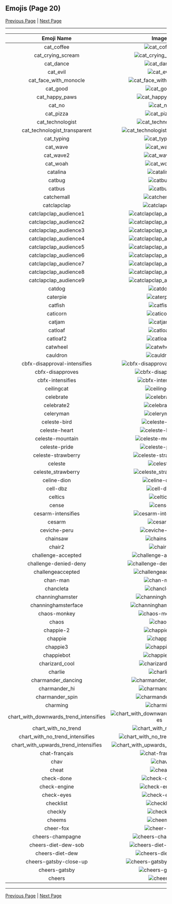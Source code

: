 
## Emojis (Page 20)

[Previous Page](/docs/hc/page-c-0019.md)
  | [Next Page](/docs/hc/page-c-0021.md)

<hr />

|Emoji Name|Image|
| :-: | :-: |
|cat_coffee| ![cat_coffee](/emojis/hc/cat_coffee.gif)|
|cat_crying_scream| ![cat_crying_scream](/emojis/hc/cat_crying_scream.png)|
|cat_dance| ![cat_dance](/emojis/hc/cat_dance.gif)|
|cat_evil| ![cat_evil](/emojis/hc/cat_evil.png)|
|cat_face_with_monocle| ![cat_face_with_monocle](/emojis/hc/cat_face_with_monocle.png)|
|cat_good| ![cat_good](/emojis/hc/cat_good.gif)|
|cat_happy_paws| ![cat_happy_paws](/emojis/hc/cat_happy_paws.gif)|
|cat_no| ![cat_no](/emojis/hc/cat_no.png)|
|cat_pizza| ![cat_pizza](/emojis/hc/cat_pizza.png)|
|cat_technologist| ![cat_technologist](/emojis/hc/cat_technologist.png)|
|cat_technologist_transparent| ![cat_technologist_transparent](/emojis/hc/cat_technologist_transparent.png)|
|cat_typing| ![cat_typing](/emojis/hc/cat_typing.gif)|
|cat_wave| ![cat_wave](/emojis/hc/cat_wave.png)|
|cat_wave2| ![cat_wave2](/emojis/hc/cat_wave2.png)|
|cat_woah| ![cat_woah](/emojis/hc/cat_woah.png)|
|catalina| ![catalina](/emojis/hc/catalina.png)|
|catbug| ![catbug](/emojis/hc/catbug.gif)|
|catbus| ![catbus](/emojis/hc/catbus.png)|
|catchemall| ![catchemall](/emojis/hc/catchemall.png)|
|catclapclap| ![catclapclap](/emojis/hc/catclapclap.gif)|
|catclapclap_audience1| ![catclapclap_audience1](/emojis/hc/catclapclap_audience1.gif)|
|catclapclap_audience2| ![catclapclap_audience2](/emojis/hc/catclapclap_audience2.gif)|
|catclapclap_audience3| ![catclapclap_audience3](/emojis/hc/catclapclap_audience3.gif)|
|catclapclap_audience4| ![catclapclap_audience4](/emojis/hc/catclapclap_audience4.gif)|
|catclapclap_audience5| ![catclapclap_audience5](/emojis/hc/catclapclap_audience5.gif)|
|catclapclap_audience6| ![catclapclap_audience6](/emojis/hc/catclapclap_audience6.gif)|
|catclapclap_audience7| ![catclapclap_audience7](/emojis/hc/catclapclap_audience7.gif)|
|catclapclap_audience8| ![catclapclap_audience8](/emojis/hc/catclapclap_audience8.gif)|
|catclapclap_audience9| ![catclapclap_audience9](/emojis/hc/catclapclap_audience9.gif)|
|catdog| ![catdog](/emojis/hc/catdog.png)|
|caterpie| ![caterpie](/emojis/hc/caterpie.gif)|
|catfish| ![catfish](/emojis/hc/catfish.jpg)|
|caticorn| ![caticorn](/emojis/hc/caticorn.png)|
|catjam| ![catjam](/emojis/hc/catjam.gif)|
|catloaf| ![catloaf](/emojis/hc/catloaf.gif)|
|catloaf2| ![catloaf2](/emojis/hc/catloaf2.png)|
|catwheel| ![catwheel](/emojis/hc/catwheel.png)|
|cauldron| ![cauldron](/emojis/hc/cauldron.gif)|
|cbfx-disapproval-intensifies| ![cbfx-disapproval-intensifies](/emojis/hc/cbfx-disapproval-intensifies.gif)|
|cbfx-disapproves| ![cbfx-disapproves](/emojis/hc/cbfx-disapproves.jpg)|
|cbfx-intensifies| ![cbfx-intensifies](/emojis/hc/cbfx-intensifies.gif)|
|ceilingcat| ![ceilingcat](/emojis/hc/ceilingcat.png)|
|celebrate| ![celebrate](/emojis/hc/celebrate.gif)|
|celebrate2| ![celebrate2](/emojis/hc/celebrate2.gif)|
|celeryman| ![celeryman](/emojis/hc/celeryman.gif)|
|celeste-bird| ![celeste-bird](/emojis/hc/celeste-bird.gif)|
|celeste-heart| ![celeste-heart](/emojis/hc/celeste-heart.png)|
|celeste-mountain| ![celeste-mountain](/emojis/hc/celeste-mountain.png)|
|celeste-pride| ![celeste-pride](/emojis/hc/celeste-pride.png)|
|celeste-strawberry| ![celeste-strawberry](/emojis/hc/celeste-strawberry.gif)|
|celeste| ![celeste](/emojis/hc/celeste.png)|
|celeste_strawberry| ![celeste_strawberry](/emojis/hc/celeste_strawberry.png)|
|celine-dion| ![celine-dion](/emojis/hc/celine-dion.png)|
|cell-dbz| ![cell-dbz](/emojis/hc/cell-dbz.png)|
|celtics| ![celtics](/emojis/hc/celtics.png)|
|cense| ![cense](/emojis/hc/cense.jpg)|
|cesarm-intensifies| ![cesarm-intensifies](/emojis/hc/cesarm-intensifies.gif)|
|cesarm| ![cesarm](/emojis/hc/cesarm.jpg)|
|ceviche-peru| ![ceviche-peru](/emojis/hc/ceviche-peru.png)|
|chainsaw| ![chainsaw](/emojis/hc/chainsaw.png)|
|chair2| ![chair2](/emojis/hc/chair2.png)|
|challenge-accepted| ![challenge-accepted](/emojis/hc/challenge-accepted.jpg)|
|challenge-denied-deny| ![challenge-denied-deny](/emojis/hc/challenge-denied-deny.jpg)|
|challengeaccepted| ![challengeaccepted](/emojis/hc/challengeaccepted.png)|
|chan-man| ![chan-man](/emojis/hc/chan-man.png)|
|chancleta| ![chancleta](/emojis/hc/chancleta.png)|
|channinghamster| ![channinghamster](/emojis/hc/channinghamster.png)|
|channinghamsterface| ![channinghamsterface](/emojis/hc/channinghamsterface.png)|
|chaos-monkey| ![chaos-monkey](/emojis/hc/chaos-monkey.png)|
|chaos| ![chaos](/emojis/hc/chaos.png)|
|chappie-2| ![chappie-2](/emojis/hc/chappie-2.gif)|
|chappie| ![chappie](/emojis/hc/chappie.png)|
|chappie3| ![chappie3](/emojis/hc/chappie3.gif)|
|chappiebot| ![chappiebot](/emojis/hc/chappiebot.gif)|
|charizard_cool| ![charizard_cool](/emojis/hc/charizard_cool.png)|
|charlie| ![charlie](/emojis/hc/charlie.png)|
|charmander_dancing| ![charmander_dancing](/emojis/hc/charmander_dancing.gif)|
|charmander_hi| ![charmander_hi](/emojis/hc/charmander_hi.png)|
|charmander_spin| ![charmander_spin](/emojis/hc/charmander_spin.gif)|
|charming| ![charming](/emojis/hc/charming.png)|
|chart_with_downwards_trend_intensifies| ![chart_with_downwards_trend_intensifies](/emojis/hc/chart_with_downwards_trend_intensifies.gif)|
|chart_with_no_trend| ![chart_with_no_trend](/emojis/hc/chart_with_no_trend.png)|
|chart_with_no_trend_intensifies| ![chart_with_no_trend_intensifies](/emojis/hc/chart_with_no_trend_intensifies.gif)|
|chart_with_upwards_trend_intensifies| ![chart_with_upwards_trend_intensifies](/emojis/hc/chart_with_upwards_trend_intensifies.gif)|
|chat-français| ![chat-français](/emojis/hc/chat-français.png)|
|chav| ![chav](/emojis/hc/chav.png)|
|cheat| ![cheat](/emojis/hc/cheat.png)|
|check-done| ![check-done](/emojis/hc/check-done.gif)|
|check-engine| ![check-engine](/emojis/hc/check-engine.png)|
|check-eyes| ![check-eyes](/emojis/hc/check-eyes.png)|
|checklist| ![checklist](/emojis/hc/checklist.png)|
|checkly| ![checkly](/emojis/hc/checkly.png)|
|cheems| ![cheems](/emojis/hc/cheems.png)|
|cheer-fox| ![cheer-fox](/emojis/hc/cheer-fox.gif)|
|cheers-champagne| ![cheers-champagne](/emojis/hc/cheers-champagne.gif)|
|cheers-diet-dew-sob| ![cheers-diet-dew-sob](/emojis/hc/cheers-diet-dew-sob.png)|
|cheers-diet-dew| ![cheers-diet-dew](/emojis/hc/cheers-diet-dew.png)|
|cheers-gatsby-close-up| ![cheers-gatsby-close-up](/emojis/hc/cheers-gatsby-close-up.gif)|
|cheers-gatsby| ![cheers-gatsby](/emojis/hc/cheers-gatsby.gif)|
|cheers| ![cheers](/emojis/hc/cheers.png)|

<hr/>

[Previous Page](/docs/hc/page-c-0019.md)
  | [Next Page](/docs/hc/page-c-0021.md)
